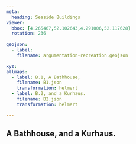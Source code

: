 ```yaml
---
meta:
  heading: Seaside Buildings
viewer:
  bbox: [4.265467,52.102643,4.291006,52.117628]
  rotation: 236
  
geojson:
  - label:
    filename: argumentation-recreation.geojson

xyz:
allmaps:
  - label: B.1, A Bathhouse, 
    filename: B1.json
    transformation: helmert
  - label: B.2, and a Kurhaus.
    filename: B2.json
    transformation: helmert

---
```


## A Bathhouse, and a Kurhaus.